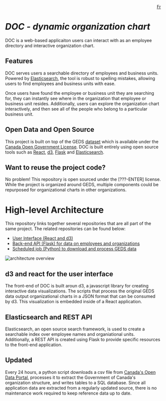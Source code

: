 <div style="text-align: right;">
    <a href="https://github.com/DSD-ESDC-EDSC/dynamic-org-chart/blob/master/README.fr.md">Fr</a>
</div>

# _DOC - dynamic organization chart_
DOC is a web-based applicaiton users can interact with as an employee directory and interactive organization chart.

## Features 
DOC serves users a searchable directory of employees and business units. Powered by [Elasticsearch](https://www.elastic.co/), the tool is robust to spelling mistakes, allowing users to find employees and business units with ease.

Once users have found the employee or business unit they are searching for, they can instantly see where in the organization that employee or business unit resides. Additionally, users can explore the organization chart interactively, and then see all of the people who belong to a particular business unit.

## Open Data and Open Source
This project is built on top of the GEDS [dataset](https://open.canada.ca/data/en/dataset/8ec4a9df-b76b-4a67-8f93-cdbc2e040098) which is available under the [Canada Open Government License](https://open.canada.ca/en/open-government-licence-canada). DOC is built entirely using open source tools such as [React](https://reactjs.org), [d3](https://d3js.org), [Flask](https://palletsprojects.com/p/flask/) and [Elasticsearch](https://www.elastic.co/).
                          
## Want to reuse the project code?
No problem! This repository is open sourced under the [???-ENTER] license. While the project is organized around GEDS, multiple components could be repurposed for organizational charts in other organizations.

# High-level Architecture
This repository links together several repositories that are all part of the same project. The related repositories can be found below:

- [User Interface (React and d3)](https://github.com/DSD-ESDC-EDSC/dynamic-org-chart-ui)
- [Back-end API (Flask) for data on employees and organizations](https://github.com/DSD-ESDC-EDSC/dynamic-org-chart-api)
- [Scheduled job (Python) to download and process GEDS data](https://github.com/DSD-ESDC-EDSC/dynamic-org-chart-scripts)

![architecture overview](https://g.gravizo.com/svg?digraph%20G%20%7B%0A%22GEDS%20data%22%20-%3E%20%22scheduled%20job%22%20%5Bcolor%3D%22blue%22%20label%3D%22downloads%22%5D%3B%0A%22scheduled%20job%22%20-%3E%20%22Elasticsearch%22%20%5Bcolor%3D%22red%22%20label%3D%22writes%20to%22%5D%3B%0A%22scheduled%20job%22%20-%3E%20%22SQL%20Database%22%20%5Bcolor%3D%22red%22%20label%3D%22writes%20to%22%5D%3B%0A%22Flask%20API%22%20-%3E%20%22SQL%20Database%22%20%5Blabel%3D%22reads%20from%22%5D%3B%0A%22Elasticsearch%22%20-%3E%20%22Front%20End%22%3B%0A%22Flask%20API%22%20-%3E%20%22Front%20End%22%3B%0A%22Front%20End%22%20-%3E%20%22Flask%20API%22%3B%0A%22Front%20End%22%20-%3E%20%22Elasticsearch%22%3B%0A%7D)

<!-- original graph -->
<!-- <img src='https://g.gravizo.com/svg?
digraph G {
"GEDS data" -> "scheduled job" [color="blue" label="downloads"];
"scheduled job" -> "Elasticsearch" [color="red" label="writes to"];
"scheduled job" -> "SQL Database" [color="red" label="writes to"];
"Flask API" -> "SQL Database" [label="reads from"];
"Elasticsearch" -> "Front End";
"Flask API" -> "Front End";
"Front End" -> "Flask API";
"Front End" -> "Elasticsearch";
}'/> -->

## d3 and react for the user interface
The front-end of DOC is built aroun d3, a javascript library for creating interactive data visualizations. The scripts that process the original GEDS data output organizational charts in a JSON format that can be consumed by d3. This visualization is embedded inside of a  React application.

## Elasticsearch and REST API
Elasticsearch, an open source search framework, is used to create a searchable index over employee names and organiational units. Additionally, a REST API is created using Flask to provide specific resources to the front-end application.
                  
## Updated
Every 24 hours, a python script downloads a csv file from [Canada's Open Data Portal](https://open.canada.ca/en/open-data), processes it to extract the Government of Canada's organization structure, and writes tables to a SQL database. Since all application data are extracted from a regularly updated source, there is no maintenance work required to keep reference data up to date.
